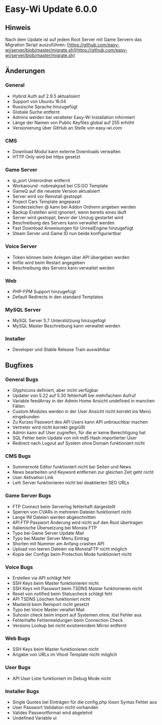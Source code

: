 # Easy-Wi Update 6.0.0

## Hinweis

Nach dem Update ist auf jedem Root Server mit Game Servern das Migration Skript auszuführen:
[https://github.com/easy-wi/server/blob/master/migrate.sh](https://github.com/easy-wi/server/blob/master/migrate.sh)

## Änderungen

### General

- Hybrid Auth auf 2.9.5 aktualisiert
- Support von Ubuntu 16.04
- Russische Sprache hinzugefügt
- Globale Suche entfernt
- Admins werden bei veralteter Easy-Wi Installation informiert
- Länge der Namen von Public Keyfiles global auf 255 erhöht
- Versionierung über GitHub an Stelle von easy-wi.com

### CMS

- Download Modul kann externe Downloads verwalten
- HTTP Only wird bei https gesetzt

### Game Server

- ip_port Unterordner entfernt
- Workaround -nobreakpad bei CS:GO Template
- GameQ auf die neueste Version aktualsiert
- Server wird vor Reinstall gestoppt
- Project Cars Template angepasst
- Sonderzeichen @ kann bei Addon Ordnern angeben werden
- Backup Erstellen wird ignoriert, wenn bereits eines läuft
- Server wird gestoppt, bevor der Umzug gestartet wird
- Beschreibung des Servers kann verwaltet werden
- Fast Download Anweisungen für UnrealEngine hinzugefügt
- Steam Server und Game ID nun beide konfiguriertbar

### Voice Server

- Token können beim Anlegen über API übergeben werden
- Inifile wird beim Restart angegeben
- Beschreibung des Servers kann verwaltet werden

### Web

- PHP-FPM Support hinzugefügt
- Default Redirects in den standard Templates

### MySQL Server

- MySQL Server 5.7 Unterstützung hinzugefügt
- MySQL Master Beschreibung kann verwaltet werden

### Installer

- Developer und Stable Release Train auswählbar

## Bugfixes

### General Bugs

- Glyphicons definiert, aber nicht verfügbar
- Updater von 5.22 auf 5.30 fehlerhaft bei mehrfachem Aufruf
- Variable feedArray in der Admin Home Ansicht undefined in manchen Fällen
- Custom Modules werden in der User Ansicht nicht korrekt ins Menü eingebunden
- Zu Kurzes Passwort des API Users kann API unbrauchbar machen
- Vertreter wird nicht korrekt gegrüßt
- Admin kann auf User zugreifen, für die er keine Berechtigung hat
- SQL Fehler beim Update von mit md5 Hash importierter User
- Redirect nach Logout auf System ohne Domain funktioniert nicht

### CMS Bugs

- Summernote Editor funktioniert nicht bei Seiten und News
- News bearbeiten und Keyword entfernen zur gleichen Zeit geht nicht
- User Aktivation Link
- Leih Server funktionieren nicht bei deaktierten SEO URLs

### Game Server Bugs

- FTP Connect beim Serverlog fehlerhaft dargestellt
- Sperren von CVARs in mehreren Dateien funktioniert nicht
- Lange INI Dateien werden abgeschnitten
- API FTP Passwort Änderung wird nicht auf den Root übertragen
- Italienische Übersetzung bei Monsta FTP
- Typo bei Game Server Update Mail
- Typo bei Master Server Menu Eintrag
- Shorten mit Nummer am Anfang crashen API
- Upload von leeren Dateien via MonstaFTP nicht möglich
- Kopie der Configs beim Protection Mode funktioniert nicht

### Voice Bugs

- Erstellen via API schlägt fehl
- SSH Keys beim Master funktionieren nicht
- SSH Keys mit Passwort beim TSDNS Master funktionieren nicht
- Reset von notified beim Statuscheck schlägt fehl
- API TSDNS Löschen funktioniert nicht
- Masterid beim Reimport nicht gesetzt
- Typo bei Voice Master veraltet Mail
- Suhosin check beim Import auf Systemen ohne, löst Fehler aus
- Fehlerhafte Fehlermeldungen beim Connection Check
- Versions Lookup bei nicht existierendem Mirror entfernt

### Web Bugs

- SSH Keys beim Master funktionieren nicht
- Angabe von URLs im Vhost Template nicht möglich

### User Bugs

- API User Liste funktioniert im Debug Mode nicht

### Installer Bugs

- Single Quotes bei Einträgen für die config.php lösen Syntax Fehler aus
- User Passwort Validation nicht vorhanden
- Valides Passwortformat wird abgelehnt
- Undefined Variable ui
